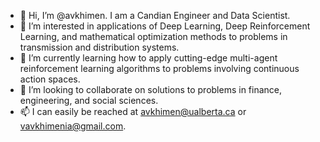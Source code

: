 - 👋 Hi, I’m @avkhimen. I am a Candian Engineer and Data Scientist.
- 👀 I’m interested in applications of Deep Learning, Deep Reinforcement Learning, and mathematical optimization methods to problems in transmission and distribution systems.
- 🌱 I’m currently learning how to apply cutting-edge multi-agent reinforcement learning algorithms to problems involving continuous action spaces.
- 💞️ I’m looking to collaborate on solutions to problems in finance, engineering, and social sciences.
- 📫 I can easily be reached at avkhimen@ualberta.ca or vavkhimenia@gmail.com.

<!---
avkhimen/avkhimen is a ✨ special ✨ repository because its `README.md` (this file) appears on your GitHub profile.
You can click the Preview link to take a look at your changes.
--->
